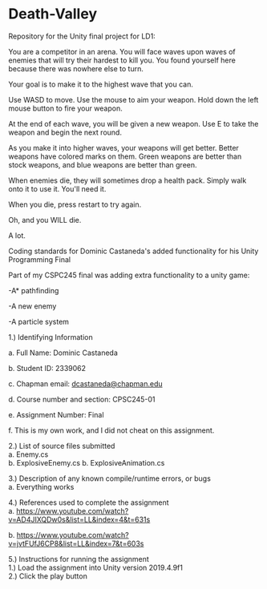 # Death-Valley
Repository for the Unity final project for LD1:

You are a competitor in an arena. You will face waves upon waves of enemies
that will try their hardest to kill you. You found yourself here because there
was nowhere else to turn.

Your goal is to make it to the highest wave that you can.

Use WASD to move. Use the mouse to aim your weapon. Hold down the left mouse
button to fire your weapon.

At the end of each wave, you will be given a new weapon. Use E to take the
weapon and begin the next round.

As you make it into higher waves, your weapons will get better. Better weapons
have colored marks on them. Green weapons are better than stock weapons, and
blue weapons are better than green.

When enemies die, they will sometimes drop a health pack. Simply walk onto it
to use it. You'll need it.

When you die, press restart to try again.

Oh, and you WILL die.

A lot.



Coding standards for Dominic Castaneda's added functionality for his Unity Programming Final

Part of my CSPC245 final was adding extra functionality to a unity game:

-A* pathfinding

-A new enemy 

-A particle system

1.) Identifying Information  

a. Full Name: Dominic Castaneda 

b. Student ID: 2339062 

c. Chapman email: dcastaneda@chapman.edu 

d. Course number and section: CPSC245-01 

e. Assignment Number: Final  

f. This is my own work, and I did not cheat on this assignment.

2.) List of source files submitted  
a. Enemy.cs  
b. ExplosiveEnemy.cs
b. ExplosiveAnimation.cs

3.) Description of any known compile/runtime errors, or bugs  
a. Everything works

4.) References used to complete the assignment  
  a. https://www.youtube.com/watch?v=AD4JIXQDw0s&list=LL&index=4&t=631s
  
  b. https://www.youtube.com/watch?v=jvtFUfJ6CP8&list=LL&index=7&t=603s

5.) Instructions for running the assignment  
  1.) Load the assignment into Unity version 2019.4.9f1  
  2.) Click the play button

